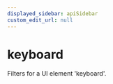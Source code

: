 ```yaml
---
displayed_sidebar: apiSidebar
custom_edit_url: null
---
```

# keyboard

Filters for a UI element 'keyboard'.

